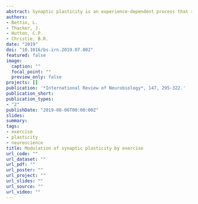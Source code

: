 ```yaml
---
abstract: Synaptic plasticity is an experience-dependent process that results in long-lasting changes in synaptic communication. This phenomenon stimulates structural, molecular, and genetic changes in the brain and is the leading biological model for learning and memory processes. Synapses are able to show persistent increases in synaptic strength, or long-term potentiation (LTP), as well as persistent decreases in synaptic strength, known as long-term depression (LTD). Understanding the complex interactions that regulate these activity-dependent processes can provide insight for the development of strategies to improve cognitive function. Twenty years ago, we provided the first evidence indicating that aerobic exercise can reliably enhance LTP, and went on to show that it can also regulate some of the mechanisms involved in LTD induction. Since then, several laboratories have confirmed and expanded these findings, helping to identify different molecular mechanisms involved in exercise-mediated changes in synaptic efficacy. This chapter reviews this material and shows how these experimental findings may prove valuable for alleviating the burden of neurodegenerative diseases in an aging population.
authors:
- Bettio, L.
- Thacker, J.
- Hutton, C.P.
- Christie, B.R.
date: "2019"
doi: "10.1016/bs.irn.2019.07.002"
featured: false
image:
  caption: ""
  focal_point: ""
  preview_only: false
projects: []
publication: '*International Review of Neurobiology*, 147, 295-322.'
publication_short:
publication_types:
- "2"
publishDate: "2019-08-06T00:00:00Z"
slides: 
summary:
tags:
- exercise
- plasticity
- neuroscience
title: Modulation of synaptic plasticity by exercise
url_code: ""
url_dataset: ""
url_pdf: ""
url_poster: ""
url_project: ""
url_slides: ""
url_source: ""
url_video: ""
---
```

